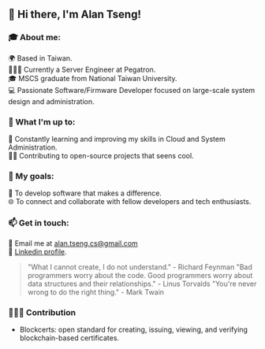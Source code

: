 ## 👋 Hi there, I'm Alan Tseng!

### 🎓 About me:

🌍 Based in Taiwan.<br/>
🧑🏻‍💻 Currently a Server Engineer at Pegatron.<br/>
🎓 MSCS graduate from National Taiwan University.<br/>
💻 Passionate Software/Firmware Developer focused on large-scale system design and administration.<br/>

### 🌱 What I'm up to:

📖 Constantly learning and improving my skills in Cloud and System Administration.<br/>
🙌🏻 Contributing to open-source projects that seens cool.<br/>

### 🎯 My goals:
🌟 To develop software that makes a difference.<br/>
🌐 To connect and collaborate with fellow developers and tech enthusiasts.<br/>

### 📫 Get in touch:
📧 Email me at alan.tseng.cs@gmail.com<br/>
🔗 [Linkedin profile](https://www.linkedin.com/in/alanhc316/).<br/>

> "What I cannot create, I do not understand." - Richard Feynman
> "Bad programmers worry about the code. Good programmers worry about data structures and their relationships." - Linus Torvalds
> "You're never wrong to do the right thing." - Mark Twain

### 🧑🏻‍💻 Contribution
- Blockcerts: open standard for creating, issuing, viewing, and verifying blockchain-based certificates.<br/>
